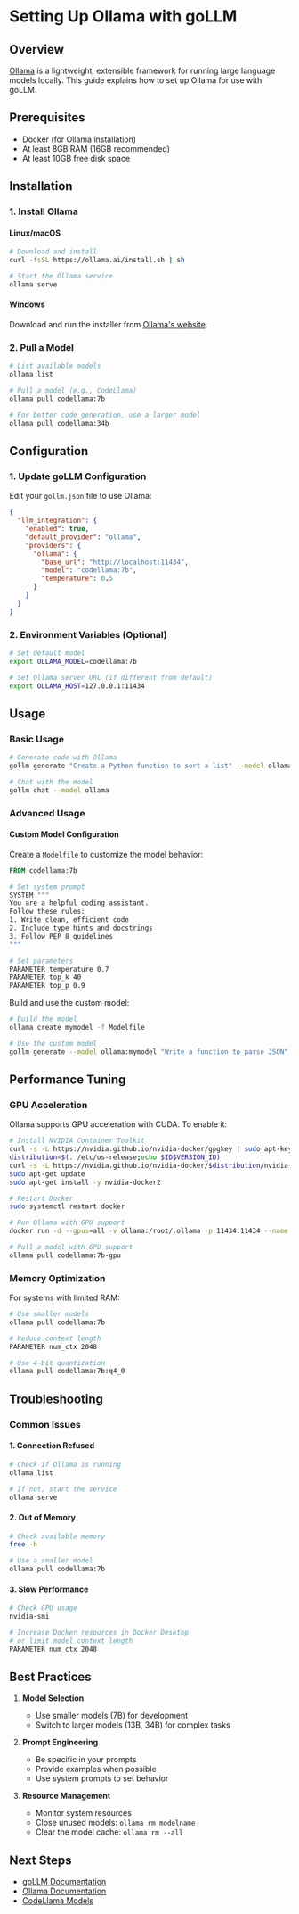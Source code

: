 # Setting Up Ollama with goLLM

## Overview

[Ollama](https://ollama.ai/) is a lightweight, extensible framework for running large language models locally. This guide explains how to set up Ollama for use with goLLM.

## Prerequisites

- Docker (for Ollama installation)
- At least 8GB RAM (16GB recommended)
- At least 10GB free disk space

## Installation

### 1. Install Ollama

#### Linux/macOS

```bash
# Download and install
curl -fsSL https://ollama.ai/install.sh | sh

# Start the Ollama service
ollama serve
```

#### Windows

Download and run the installer from [Ollama's website](https://ollama.ai/download).

### 2. Pull a Model

```bash
# List available models
ollama list

# Pull a model (e.g., CodeLlama)
ollama pull codellama:7b

# For better code generation, use a larger model
ollama pull codellama:34b
```

## Configuration

### 1. Update goLLM Configuration

Edit your `gollm.json` file to use Ollama:

```json
{
  "llm_integration": {
    "enabled": true,
    "default_provider": "ollama",
    "providers": {
      "ollama": {
        "base_url": "http://localhost:11434",
        "model": "codellama:7b",
        "temperature": 0.5
      }
    }
  }
}
```

### 2. Environment Variables (Optional)

```bash
# Set default model
export OLLAMA_MODEL=codellama:7b

# Set Ollama server URL (if different from default)
export OLLAMA_HOST=127.0.0.1:11434
```

## Usage

### Basic Usage

```bash
# Generate code with Ollama
gollm generate "Create a Python function to sort a list" --model ollama

# Chat with the model
gollm chat --model ollama
```

### Advanced Usage

#### Custom Model Configuration

Create a `Modelfile` to customize the model behavior:

```dockerfile
FROM codellama:7b

# Set system prompt
SYSTEM """
You are a helpful coding assistant. 
Follow these rules:
1. Write clean, efficient code
2. Include type hints and docstrings
3. Follow PEP 8 guidelines
"""

# Set parameters
PARAMETER temperature 0.7
PARAMETER top_k 40
PARAMETER top_p 0.9
```

Build and use the custom model:

```bash
# Build the model
ollama create mymodel -f Modelfile

# Use the custom model
gollm generate --model ollama:mymodel "Write a function to parse JSON"
```

## Performance Tuning

### GPU Acceleration

Ollama supports GPU acceleration with CUDA. To enable it:

```bash
# Install NVIDIA Container Toolkit
curl -s -L https://nvidia.github.io/nvidia-docker/gpgkey | sudo apt-key add -
distribution=$(. /etc/os-release;echo $ID$VERSION_ID)
curl -s -L https://nvidia.github.io/nvidia-docker/$distribution/nvidia-docker.list | sudo tee /etc/apt/sources.list.d/nvidia-docker.list
sudo apt-get update
sudo apt-get install -y nvidia-docker2

# Restart Docker
sudo systemctl restart docker

# Run Ollama with GPU support
docker run -d --gpus=all -v ollama:/root/.ollama -p 11434:11434 --name ollama ollama/ollama

# Pull a model with GPU support
ollama pull codellama:7b-gpu
```

### Memory Optimization

For systems with limited RAM:

```bash
# Use smaller models
ollama pull codellama:7b

# Reduce context length
PARAMETER num_ctx 2048

# Use 4-bit quantization
ollama pull codellama:7b:q4_0
```

## Troubleshooting

### Common Issues

#### 1. Connection Refused

```bash
# Check if Ollama is running
ollama list

# If not, start the service
ollama serve
```

#### 2. Out of Memory

```bash
# Check available memory
free -h

# Use a smaller model
ollama pull codellama:7b
```

#### 3. Slow Performance

```bash
# Check GPU usage
nvidia-smi

# Increase Docker resources in Docker Desktop
# or limit model context length
PARAMETER num_ctx 2048
```

## Best Practices

1. **Model Selection**
   - Use smaller models (7B) for development
   - Switch to larger models (13B, 34B) for complex tasks

2. **Prompt Engineering**
   - Be specific in your prompts
   - Provide examples when possible
   - Use system prompts to set behavior

3. **Resource Management**
   - Monitor system resources
   - Close unused models: `ollama rm modelname`
   - Clear the model cache: `ollama rm --all`

## Next Steps

- [goLLM Documentation](../README.md)
- [Ollama Documentation](https://github.com/ollama/ollama)
- [CodeLlama Models](https://github.com/facebookresearch/codellama)
